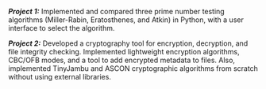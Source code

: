 ***Project 1:*** Implemented and compared three prime number testing algorithms (Miller-Rabin, Eratosthenes, and Atkin) in Python, with a user interface to select the algorithm.

***Project 2:*** Developed a cryptography tool for encryption, decryption, and file integrity checking. Implemented lightweight encryption algorithms, CBC/OFB modes, and a tool to add encrypted metadata to files. Also, implemented TinyJambu and ASCON cryptographic algorithms from scratch without using external libraries.